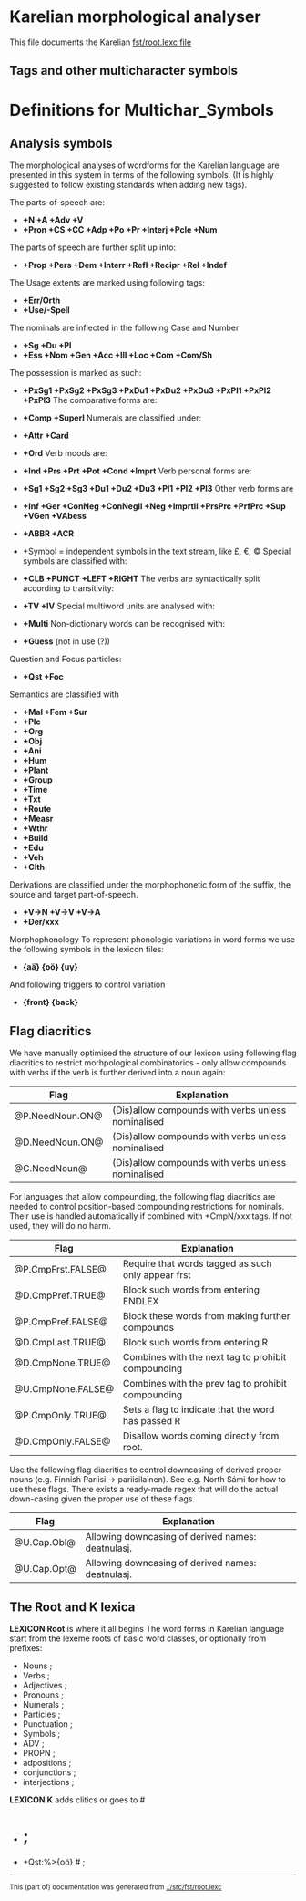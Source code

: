 
#         Karelian morphological analyser                      

This file documents the Karelian [fst/root.lexc file](https://github.com/giellalt/lang-krl/blob/main/src/fst/root.lexc)


## Tags and other multicharacter symbols

 # Definitions for Multichar_Symbols

## Analysis symbols
The morphological analyses of wordforms for the Karelian
language are presented in this system in terms of the following symbols.
(It is highly suggested to follow existing standards when adding new tags).

The parts-of-speech are:
 * **+N +A +Adv +V**
 * **+Pron +CS +CC +Adp +Po +Pr +Interj +Pcle +Num**

The parts of speech are further split up into:
 * **+Prop +Pers +Dem +Interr +Refl +Recipr +Rel +Indef**

The Usage extents are marked using following tags:
 * **+Err/Orth**
 * **+Use/-Spell**

The nominals are inflected in the following Case and Number
 * **+Sg +Du +Pl**
 * **+Ess +Nom +Gen +Acc +Ill +Loc +Com +Com/Sh**

The possession is marked as such:
 * **+PxSg1 +PxSg2 +PxSg3 +PxDu1 +PxDu2 +PxDu3 +PxPl1 +PxPl2 +PxPl3**
The comparative forms are:
 * **+Comp +Superl**
Numerals are classified under:
 * **+Attr +Card**
 * **+Ord**
Verb moods are:
 * **+Ind +Prs +Prt +Pot +Cond +Imprt**
Verb personal forms are:
 * **+Sg1 +Sg2 +Sg3 +Du1 +Du2 +Du3 +Pl1 +Pl2 +Pl3**
Other verb forms are
 * **+Inf +Ger +ConNeg +ConNegII +Neg +ImprtII +PrsPrc +PrfPrc +Sup +VGen +VAbess**

 * **+ABBR +ACR** 
 * +Symbol = independent symbols in the text stream, like £, €, ©
Special symbols are classified with:
 * **+CLB +PUNCT +LEFT +RIGHT**
The verbs are syntactically split according to transitivity:
 * **+TV +IV**
Special multiword units are analysed with:
 * **+Multi**
Non-dictionary words can be recognised with:
 * **+Guess** (not in use (?))

Question and Focus particles:
 * **+Qst +Foc**


Semantics are classified with
 * **+Mal +Fem +Sur**
 * **+Plc**
 * **+Org**
 * **+Obj**
 * **+Ani**
 * **+Hum**
 * **+Plant**
 * **+Group**
 * **+Time**
 * **+Txt**
 * **+Route**
 * **+Measr**
 * **+Wthr**
 * **+Build**
 * **+Edu**
 * **+Veh**
 * **+Clth**


Derivations are classified under the morphophonetic form of the suffix, the
source and target part-of-speech.
 * **+V→N +V→V +V→A**
 * **+Der/xxx**


Morphophonology
To represent phonologic variations in word forms we use the following
symbols in the lexicon files:
 * **{aä} {oö} {uy}**

And following triggers to control variation
 * **{front} {back}**

## Flag diacritics
We have manually optimised the structure of our lexicon using following
flag diacritics to restrict morhpological combinatorics - only allow compounds
with verbs if the verb is further derived into a noun again:

| Flag | Explanation |
|------|------------ |
 |  @P.NeedNoun.ON@ | (Dis)allow compounds with verbs unless nominalised
 |  @D.NeedNoun.ON@ | (Dis)allow compounds with verbs unless nominalised
 |  @C.NeedNoun@ | (Dis)allow compounds with verbs unless nominalised

For languages that allow compounding, the following flag diacritics are needed
to control position-based compounding restrictions for nominals. Their use is
handled automatically if combined with +CmpN/xxx tags. If not used, they will
do no harm.

| Flag | Explanation |
|------|------------ |
 |  @P.CmpFrst.FALSE@ | Require that words tagged as such only appear frst
 |  @D.CmpPref.TRUE@ | Block such words from entering ENDLEX
 |  @P.CmpPref.FALSE@ | Block these words from making further compounds
 |  @D.CmpLast.TRUE@ | Block such words from entering R
 |  @D.CmpNone.TRUE@ | Combines with the next tag to prohibit compounding
 |  @U.CmpNone.FALSE@ | Combines with the prev tag to prohibit compounding
 |  @P.CmpOnly.TRUE@ | Sets a flag to indicate that the word has passed R
 |  @D.CmpOnly.FALSE@ | Disallow words coming directly from root.

Use the following flag diacritics to control downcasing of derived proper
nouns (e.g. Finnish Pariisi -> pariisilainen). See e.g. North Sámi for how to use
these flags. There exists a ready-made regex that will do the actual down-casing
given the proper use of these flags.

| Flag | Explanation |
|------|------------ |
 |  @U.Cap.Obl@ | Allowing downcasing of derived names: deatnulasj.
 |  @U.Cap.Opt@ | Allowing downcasing of derived names: deatnulasj.


## The Root and K lexica
**LEXICON Root** is where it all begins
The word forms in Karelian language start from the lexeme roots of basic
word classes, or optionally from prefixes:
 * Nouns ;
 * Verbs ;
 * Adjectives ;
 * Pronouns ;
 * Numerals ;
 * Particles ;
 * Punctuation ;
 * Symbols ;
 * ADV ;
 * PROPN ;
 * adpositions ;
 * conjunctions ;
 * interjections ;


**LEXICON K** adds clitics or goes to #
 * # ;
 * +Qst:%>{oö} # ;

* * *
<small>This (part of) documentation was generated from [../src/fst/root.lexc](http://github.com/giellalt/lang-krl/blob/main/../src/fst/root.lexc)</small>